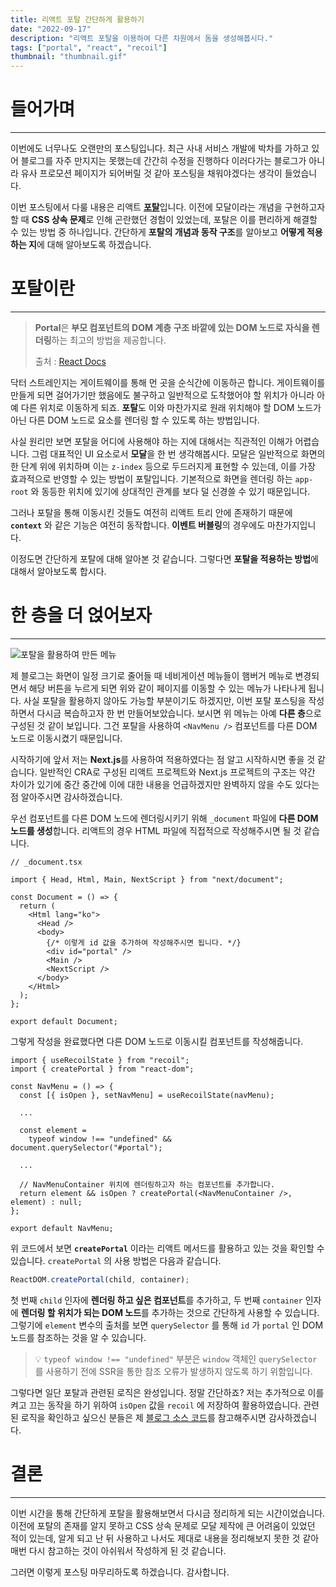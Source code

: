 ```yaml
---
title: 리액트 포탈 간단하게 활용하기
date: "2022-09-17"
description: "리액트 포탈을 이용하여 다른 차원에서 돔을 생성해봅시다."
tags: ["portal", "react", "recoil"]
thumbnail: "thumbnail.gif"
---
```


# 들어가며

---

이번에도 너무나도 오랜만의 포스팅입니다. 최근 사내 서비스 개발에 박차를 가하고 있어 블로그를 자주 만지지는 못했는데 간간히 수정을 진행하다 이러다가는 블로그가 아니라 유사 프로모션 페이지가 되어버릴 것 같아 포스팅을 채워야겠다는 생각이 들었습니다.

이번 포스팅에서 다룰 내용은 리액트 [**포탈**](https://ko.reactjs.org/docs/portals.html)입니다. 이전에 모달이라는 개념을 구현하고자 할 때 **CSS 상속 문제**로 인해 곤란했던 경험이 있었는데, 포탈은 이를 편리하게 해결할 수 있는 방법 중 하나입니다. 간단하게 **포탈의 개념과 동작 구조**를 알아보고 **어떻게 적용하는 지**에 대해 알아보도록 하겠습니다.

# 포탈이란

---

> **Portal**은 **부모 컴포넌트의 DOM 계층 구조 바깥에 있는 DOM 노드로 자식을 렌더링**하는 최고의 방법을 제공합니다.
>
> 출처 : [React Docs](https://ko.reactjs.org/docs/portals.html)

닥터 스트레인지는 게이트웨이를 통해 먼 곳을 순식간에 이동하곤 합니다. 게이트웨이를 만들게 되면 걸어가기만 했음에도 불구하고 일반적으로 도착했어야 할 위치가 아니라 아예 다른 위치로 이동하게 되죠. **포탈**도 이와 마찬가지로 원래 위치해야 할 DOM 노드가 아닌 다른 DOM 노드로 요소를 렌더링 할 수 있도록 하는 방법입니다.

사실 원리만 보면 포탈을 어디에 사용해야 하는 지에 대해서는 직관적인 이해가 어렵습니다. 그럼 대표적인 UI 요소로서 **모달**을 한 번 생각해봅시다. 모달은 일반적으로 화면의 한 단계 위에 위치하며 이는 `z-index` 등으로 두드러지게 표현할 수 있는데, 이를 가장 효과적으로 반영할 수 있는 방법이 포탈입니다. 기본적으로 화면을 렌더링 하는 `app-root` 와 동등한 위치에 있기에 상대적인 관계를 보다 덜 신경쓸 수 있기 때문입니다.

그러나 포탈을 통해 이동시킨 것들도 여전히 리액트 트리 안에 존재하기 때문에 **`context`** 와 같은 기능은 여전히 동작합니다. **이벤트 버블링**의 경우에도 마찬가지입니다.

이정도면 간단하게 포탈에 대해 알아본 것 같습니다. 그렇다면 **포탈을 적용하는 방법**에 대해서 알아보도록 합시다.

# 한 층을 더 얹어보자

---

![포탈을 활용하여 만든 메뉴](/images/posts/react-portal/portal-menu.gif)

제 블로그는 화면이 일정 크기로 줄어들 때 네비게이션 메뉴들이 햄버거 메뉴로 변경되면서 해당 버튼을 누르게 되면 위와 같이 페이지를 이동할 수 있는 메뉴가 나타나게 됩니다. 사실 포탈을 활용하지 않아도 가능할 부분이기도 하겠지만, 이번 포탈 포스팅을 작성하면서 다시금 복습하고자 한 번 만들어보았습니다. 보시면 위 메뉴는 아예 **다른 층**으로 구성된 것 같이 보입니다. 그건 포탈을 사용하여 `<NavMenu />` 컴포넌트를 다른 DOM 노드로 이동시켰기 때문입니다.

시작하기에 앞서 저는 **Next.js**를 사용하여 적용하였다는 점 알고 시작하시면 좋을 것 같습니다. 일반적인 CRA로 구성된 리액트 프로젝트와 Next.js 프로젝트의 구조는 약간 차이가 있기에 중간 중간에 이에 대한 내용을 언급하겠지만 완벽하지 않을 수도 있다는 점 알아주시면 감사하겠습니다.

우선 컴포넌트를 다른 DOM 노드에 렌더링시키기 위해 `_document` 파일에 **다른 DOM 노드를 생성**합니다. 리액트의 경우 HTML 파일에 직접적으로 작성해주시면 될 것 같습니다.

```tsx
// _document.tsx

import { Head, Html, Main, NextScript } from "next/document";

const Document = () => {
  return (
    <Html lang="ko">
      <Head />
      <body>
        {/* 이렇게 id 값을 추가하여 작성해주시면 됩니다. */}
        <div id="portal" />
        <Main />
        <NextScript />
      </body>
    </Html>
  );
};

export default Document;
```

그렇게 작성을 완료했다면 다른 DOM 노드로 이동시킬 컴포넌트를 작성해줍니다.

```tsx
import { useRecoilState } from "recoil";
import { createPortal } from "react-dom";

const NavMenu = () => {
  const [{ isOpen }, setNavMenu] = useRecoilState(navMenu);

  ...

  const element =
    typeof window !== "undefined" && document.querySelector("#portal");

  ...

  // NavMenuContainer 위치에 렌더링하고자 하는 컴포넌트를 추가합니다.
  return element && isOpen ? createPortal(<NavMenuContainer />, element) : null;
};

export default NavMenu;
```

위 코드에서 보면 **`createPortal`** 이라는 리액트 메서드를 활용하고 있는 것을 확인할 수 있습니다. `createPortal` 의 사용 방법은 다음과 같습니다.

```ts
ReactDOM.createPortal(child, container);
```

첫 번째 `child` 인자에 **렌더링 하고 싶은 컴포넌트**를 추가하고, 두 번째 `container` 인자에 **렌더링 할 위치가 되는 DOM 노드**를 추가하는 것으로 간단하게 사용할 수 있습니다. 그렇기에 `element` 변수의 출처를 보면 `querySelector` 를 통해 `id` 가 `portal` 인 DOM 노드를 참조하는 것을 알 수 있습니다.

> 💡 `typeof window !== "undefined"` 부분은 `window` 객체인 `querySelector` 를 사용하기 전에 SSR을 통한 참조 오류가 발생하지 않도록 하기 위함입니다.

그렇다면 일단 포탈과 관련된 로직은 완성입니다. 정말 간단하죠? 저는 추가적으로 이를 켜고 끄는 동작을 하기 위하여 `isOpen` 값을 `recoil` 에 저장하여 활용하였습니다. 관련된 로직을 확인하고 싶으신 분들은 제 [블로그 소스 코드](https://github.com/p-acid/acid-log)를 참고해주시면 감사하겠습니다.

# 결론

---

이번 시간을 통해 간단하게 포탈을 활용해보면서 다시금 정리하게 되는 시간이었습니다. 이전에 포탈의 존재를 알지 못하고 CSS 상속 문제로 모달 제작에 큰 어려움이 있었던 적이 있는데, 알게 되고 난 뒤 사용하고 나서도 제대로 내용을 정리해보지 못한 것 같아 매번 다시 참고하는 것이 아쉬워서 작성하게 된 것 같습니다.

그러면 이렇게 포스팅 마무리하도록 하겠습니다. 감사합니다.
